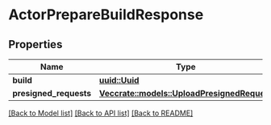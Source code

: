 # ActorPrepareBuildResponse

## Properties

Name | Type | Description | Notes
------------ | ------------- | ------------- | -------------
**build** | [**uuid::Uuid**](uuid::Uuid.md) |  | 
**presigned_requests** | [**Vec<crate::models::UploadPresignedRequest>**](UploadPresignedRequest.md) |  | 

[[Back to Model list]](../README.md#documentation-for-models) [[Back to API list]](../README.md#documentation-for-api-endpoints) [[Back to README]](../README.md)


